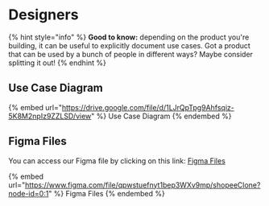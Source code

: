 # Designers

{% hint style="info" %}
**Good to know:** depending on the product you're building, it can be useful to explicitly document use cases. Got a product that can be used by a bunch of people in different ways? Maybe consider splitting it out!
{% endhint %}

## Use Case Diagram

{% embed url="https://drive.google.com/file/d/1LJrQpTpg9Ahfsqiz-5K8M2npIz9ZZLSD/view" %}
Use Case Diagram
{% endembed %}

## Figma Files

You can access our Figma file by clicking on this link: [Figma Files](https://www.figma.com/file/qpwstuefnyt1bep3WXv9mp/shopeeClone?node-id=448%3A623)

{% embed url="https://www.figma.com/file/qpwstuefnyt1bep3WXv9mp/shopeeClone?node-id=0:1" %}
Figma Files
{% endembed %}

